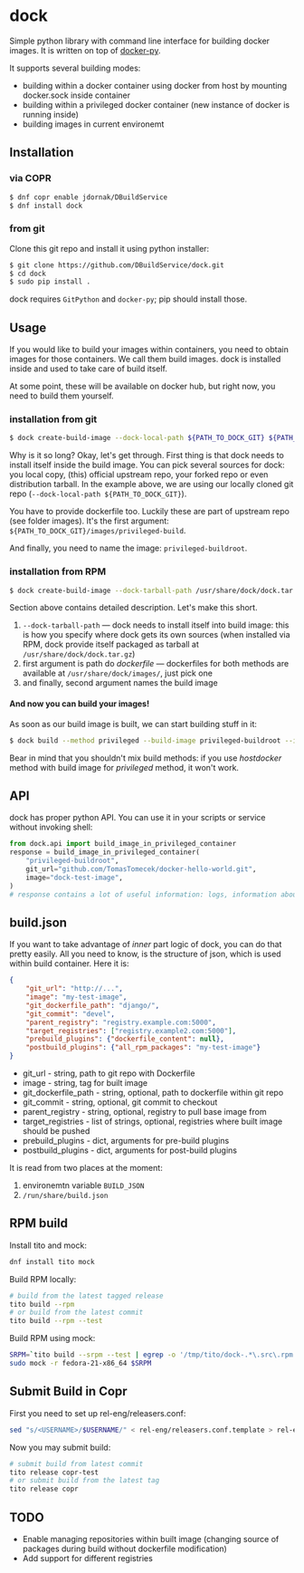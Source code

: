 dock
====

Simple python library with command line interface for building docker images. It is written on top of [docker-py](https://github.com/docker/docker-py).

It supports several building modes:

 * building within a docker container using docker from host by mounting docker.sock inside container
 * building within a privileged docker container (new instance of docker is running inside)
 * building images in current environemt

## Installation

### via COPR

```bash
$ dnf copr enable jdornak/DBuildService
$ dnf install dock
```

### from git

Clone this git repo and install it using python installer:

```bash
$ git clone https://github.com/DBuildService/dock.git
$ cd dock
$ sudo pip install .
```

dock requires `GitPython` and `docker-py`; pip should install those.

## Usage

If you would like to build your images within containers, you need to obtain images for those containers. We call them build images. dock is installed inside and used to take care of build itself.

At some point, these will be available on docker hub, but right now, you need to build them yourself.

### installation from git

```bash
$ dock create-build-image --dock-local-path ${PATH_TO_DOCK_GIT} ${PATH_TO_DOCK_GIT}/images/privileged-build privileged-buildroot
```

Why is it so long? Okay, let's get through. First thing is that dock needs to install itself inside the build image. You can pick several sources for dock: you local copy, (this) official upstream repo, your forked repo or even distribution tarball. In the example above, we are using our locally cloned git repo (`--dock-local-path ${PATH_TO_DOCK_GIT}`).

You have to provide dockerfile too. Luckily these are part of upstream repo (see folder images). It's the first argument: `${PATH_TO_DOCK_GIT}/images/privileged-build`.

And finally, you need to name the image: `privileged-buildroot`.

### installation from RPM

```bash
$ dock create-build-image --dock-tarball-path /usr/share/dock/dock.tar.gz /usr/share/dock/images/privileged-builder buildroot-fedora
```

Section above contains detailed description. Let's make this short.

1. `--dock-tarball-path` — dock needs to install itself into build image: this is how you specify where dock gets its own sources (when installed via RPM, dock provide itself packaged as tarball at `/usr/share/dock/dock.tar.gz`)
2. first argument is path do _dockerfile_ — dockerfiles for both methods are available at `/usr/share/dock/images/`, just pick one
3. and finally, second argument names the build image

#### And now you can build your images!

As soon as our build image is built, we can start building stuff in it:

```bash
$ dock build --method privileged --build-image privileged-buildroot --image test-image --git-url "github.com/TomasTomecek/docker-hello-world.git"
```

Bear in mind that you shouldn't mix build methods: if you use _hostdocker_ method with build image for _privileged_ method, it won't work.

## API

dock has proper python API. You can use it in your scripts or service without invoking shell:

```python
from dock.api import build_image_in_privileged_container
response = build_image_in_privileged_container(
    "privileged-buildroot",
    git_url="github.com/TomasTomecek/docker-hello-world.git",
    image="dock-test-image",
)
# response contains a lot of useful information: logs, information about images, plugin results
```

## build.json

If you want to take advantage of _inner_ part logic of dock, you can do that pretty easily. All you need to know, is the structure of json, which is used within build container. Here it is:

```json
{
    "git_url": "http://...",
    "image": "my-test-image",
    "git_dockerfile_path": "django/",
    "git_commit": "devel",
    "parent_registry": "registry.example.com:5000",
    "target_registries": ["registry.example2.com:5000"],
    "prebuild_plugins": {"dockerfile_content": null},
    "postbuild_plugins": {"all_rpm_packages": "my-test-image"}
}
```

 * git_url - string, path to git repo with Dockerfile
 * image - string, tag for built image
 * git_dockerfile_path - string, optional, path to dockerfile within git repo
 * git_commit - string, optional, git commit to checkout
 * parent_registry - string, optional, registry to pull base image from
 * target_registries - list of strings, optional, registries where built image should be pushed
 * prebuild_plugins - dict, arguments for pre-build plugins
 * postbuild_plugins - dict, arguments for post-build plugins

It is read from two places at the moment:

1. environemtn variable `BUILD_JSON`
2. `/run/share/build.json`

## RPM build

Install tito and mock:

```bash
dnf install tito mock
```

Build RPM locally:

```bash
# build from the latest tagged release
tito build --rpm
# or build from the latest commit
tito build --rpm --test
```

Build RPM using mock:

```bash
SRPM=`tito build --srpm --test | egrep -o '/tmp/tito/dock-.*\.src\.rpm'`
sudo mock -r fedora-21-x86_64 $SRPM
```

## Submit Build in Copr

First you need to set up rel-eng/releasers.conf:

```bash
sed "s/<USERNAME>/$USERNAME/" < rel-eng/releasers.conf.template > rel-eng/releasers.conf
```

Now you may submit build:

```bash
# submit build from latest commit
tito release copr-test
# or submit build from the latest tag
tito release copr
```

## TODO

* Enable managing repositories within built image (changing source of packages during build without dockerfile modification)
* Add support for different registries

